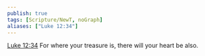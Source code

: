```yaml
---
publish: true
tags: [Scripture/NewT, noGraph]
aliases: ["Luke 12:34"]
---
```

[Luke 12:34](https://churchofjesuschrist.org/study/scriptures/nt/luke/12?lang=eng&id=p34#p34) For where your treasure is, there will your heart be also.
